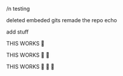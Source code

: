 /n testing

 deleted embeded gits
remade the repo echo

 add stuff

 THIS WORKS :penguin:

 THIS WORKS :penguin: :penguin:

 THIS WORKS :giraffe:
:penguin:
:monkey:

